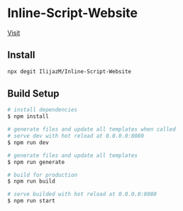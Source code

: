 # Inline-Script-Website

[Visit](https://ilijazm.github.io/Inline-Script-Website/)

## Install

``` bash
npx degit IlijazM/Inline-Script-Website
```

## Build Setup

``` bash
# install dependencies
$ npm install

# generate files and update all templates when called
# serve dev with hot reload at 0.0.0.0:8080
$ npm run dev

# generate files and update all templates
$ npm run generate

# build for production
$ npm run build

# serve builded with hot reload at 0.0.0.0:8080
$ npm run start
```
